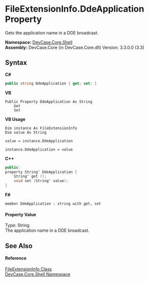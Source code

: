# FileExtensionInfo.DdeApplication Property 
 

Gets the application name in a DDE broadcast.

**Namespace:**&nbsp;<a href="N_DevCase_Core_Shell">DevCase.Core.Shell</a><br />**Assembly:**&nbsp;DevCase.Core (in DevCase.Core.dll) Version: 3.3.0.0 (3.3)

## Syntax

**C#**<br />
``` C#
public string DdeApplication { get; set; }
```

**VB**<br />
``` VB
Public Property DdeApplication As String
	Get
	Set
```

**VB Usage**<br />
``` VB Usage
Dim instance As FileExtensionInfo
Dim value As String

value = instance.DdeApplication

instance.DdeApplication = value
```

**C++**<br />
``` C++
public:
property String^ DdeApplication {
	String^ get ();
	void set (String^ value);
}
```

**F#**<br />
``` F#
member DdeApplication : string with get, set

```


#### Property Value
Type: String<br />The application name in a DDE broadcast.

## See Also


#### Reference
<a href="T_DevCase_Core_Shell_FileExtensionInfo">FileExtensionInfo Class</a><br /><a href="N_DevCase_Core_Shell">DevCase.Core.Shell Namespace</a><br />